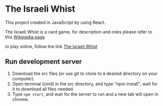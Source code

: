 # The Israeli Whist

This project created in JavaScript by using React.

The Israeli Whist is a card game, for description and roles please refer to this [Wikipedia page](https://en.wikipedia.org/wiki/Israeli_whist)

to play online, follow the link [The Israeli Whist](https://talkanteman.github.io/whist/)

## Run development server


1) Download the src files (or use git to clone to a desired directory on your computer).
2) Open terminal (cmd) in the src directory, and type "npm install", wait for it to download all files needed.
3) Type `npm start`, and wait for the server to run and a new tab will open in chrome.



